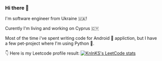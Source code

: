 ### Hi there 👋

I'm software engineer from Ukraine 🇺🇦!

Curently I'm living and working on Cyprus 🇨🇾

Most of the time i've spent writing code for Android 🤖 appliction, but I have a few pet-project where I'm using Python 🐍.

:point_down: Here is my Leetcode profile result:
[![KnlnKS's LeetCode stats](https://leetcode-stats-six.vercel.app/?username=EgorSalenko)](https://github.com/KnlnKS/leetcode-stats)
<!--
**EgorSalenko/EgorSalenko** is a ✨ _special_ ✨ repository because its `README.md` (this file) appears on your GitHub profile.

Here are some ideas to get you started:

- 🔭 I’m currently working on ...
- 🌱 I’m currently learning ...
- 👯 I’m looking to collaborate on ...
- 🤔 I’m looking for help with ...
- 💬 Ask me about ...
- 📫 How to reach me: ...
- 😄 Pronouns: ...
- ⚡ Fun fact: ...
-->
